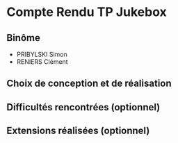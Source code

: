# Compte Rendu TP Jukebox

## Binôme
- PRIBYLSKI Simon
- RENIERS Clément

## Choix de conception et de réalisation

## Difficultés rencontrées (optionnel)

## Extensions réalisées (optionnel)